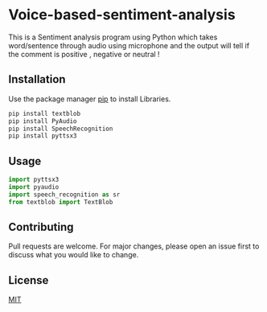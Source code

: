 # Voice-based-sentiment-analysis
This is a Sentiment analysis program using Python which takes word/sentence through audio using microphone and the output will tell if the comment is positive , negative or neutral !

## Installation

Use the package manager [pip](https://pip.pypa.io/en/stable/) to install Libraries.

```bash
pip install textblob
pip install PyAudio
pip install SpeechRecognition
pip install pyttsx3
```

## Usage

```python
import pyttsx3
import pyaudio
import speech_recognition as sr
from textblob import TextBlob
```

## Contributing
Pull requests are welcome. For major changes, please open an issue first to discuss what you would like to change.

## License
[MIT](https://choosealicense.com/licenses/mit/)
